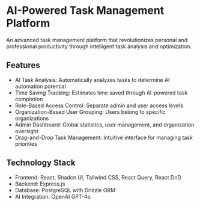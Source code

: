 # AI-Powered Task Management Platform

An advanced task management platform that revolutionizes personal and professional productivity through intelligent task analysis and optimization.

## Features

- AI Task Analysis: Automatically analyzes tasks to determine AI automation potential
- Time Saving Tracking: Estimates time saved through AI-powered task completion
- Role-Based Access Control: Separate admin and user access levels
- Organization-Based User Grouping: Users belong to specific organizations
- Admin Dashboard: Global statistics, user management, and organization oversight
- Drag-and-Drop Task Management: Intuitive interface for managing task priorities

## Technology Stack

- Frontend: React, Shadcn UI, Tailwind CSS, React Query, React DnD
- Backend: Express.js
- Database: PostgreSQL with Drizzle ORM
- AI Integration: OpenAI GPT-4o
